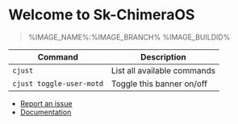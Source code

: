 # Welcome to Sk-ChimeraOS
> %IMAGE_NAME%:%IMAGE_BRANCH%
> %IMAGE_BUILDID%

|  Command | Description |
| -------- | ----------- |
| `cjust`  | List all available commands |
| `cjust toggle-user-motd` | Toggle this banner on/off |

- [Report an issue](https://github.com/3003n/chimeraos/issues)
- [Documentation](https://flowus.cn/honjow/share/a865ae01-3bc2-426a-981b-3f16a589cc61)